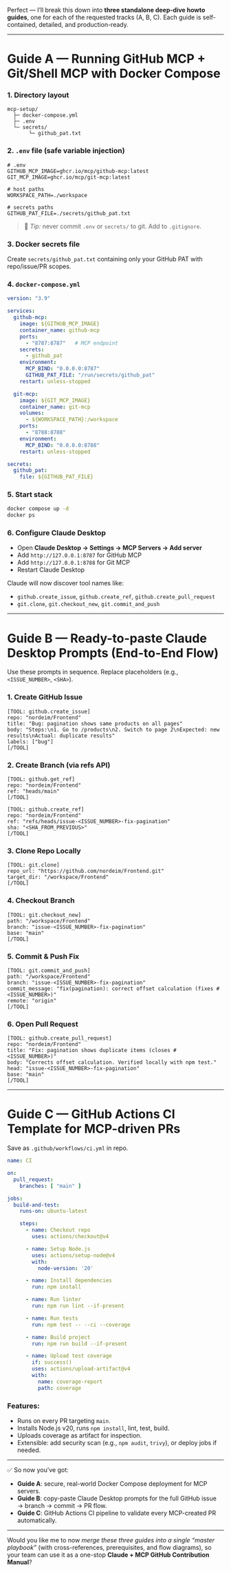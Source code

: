 Perfect — I’ll break this down into **three standalone deep-dive howto guides**, one for each of the requested tracks (A, B, C). Each guide is self-contained, detailed, and production-ready.

---

# **Guide A — Running GitHub MCP + Git/Shell MCP with Docker Compose**

### 1. Directory layout

```
mcp-setup/
  ├─ docker-compose.yml
  ├─ .env
  └─ secrets/
       └─ github_pat.txt
```

### 2. `.env` file (safe variable injection)

```dotenv
# .env
GITHUB_MCP_IMAGE=ghcr.io/mcp/github-mcp:latest
GIT_MCP_IMAGE=ghcr.io/mcp/git-mcp:latest

# host paths
WORKSPACE_PATH=./workspace

# secrets paths
GITHUB_PAT_FILE=./secrets/github_pat.txt
```

> 🔐 *Tip:* never commit `.env` or `secrets/` to git. Add to `.gitignore`.

### 3. Docker secrets file

Create `secrets/github_pat.txt` containing only your GitHub PAT with repo/issue/PR scopes.

### 4. `docker-compose.yml`

```yaml
version: "3.9"

services:
  github-mcp:
    image: ${GITHUB_MCP_IMAGE}
    container_name: github-mcp
    ports:
      - "8787:8787"   # MCP endpoint
    secrets:
      - github_pat
    environment:
      MCP_BIND: "0.0.0.0:8787"
      GITHUB_PAT_FILE: "/run/secrets/github_pat"
    restart: unless-stopped

  git-mcp:
    image: ${GIT_MCP_IMAGE}
    container_name: git-mcp
    volumes:
      - ${WORKSPACE_PATH}:/workspace
    ports:
      - "8788:8788"
    environment:
      MCP_BIND: "0.0.0.0:8788"
    restart: unless-stopped

secrets:
  github_pat:
    file: ${GITHUB_PAT_FILE}
```

### 5. Start stack

```bash
docker compose up -d
docker ps
```

### 6. Configure Claude Desktop

* Open **Claude Desktop → Settings → MCP Servers → Add server**
* Add `http://127.0.0.1:8787` for GitHub MCP
* Add `http://127.0.0.1:8788` for Git MCP
* Restart Claude Desktop

Claude will now discover tool names like:

* `github.create_issue`, `github.create_ref`, `github.create_pull_request`
* `git.clone`, `git.checkout_new`, `git.commit_and_push`

---

# **Guide B — Ready-to-paste Claude Desktop Prompts (End-to-End Flow)**

Use these prompts in sequence. Replace placeholders (e.g., `<ISSUE_NUMBER>`, `<SHA>`).

### 1. Create GitHub Issue

```
[TOOL: github.create_issue]
repo: "nordeim/Frontend"
title: "Bug: pagination shows same products on all pages"
body: "Steps:\n1. Go to /products\n2. Switch to page 2\nExpected: new results\nActual: duplicate results"
labels: ["bug"]
[/TOOL]
```

### 2. Create Branch (via refs API)

```
[TOOL: github.get_ref]
repo: "nordeim/Frontend"
ref: "heads/main"
[/TOOL]

[TOOL: github.create_ref]
repo: "nordeim/Frontend"
ref: "refs/heads/issue-<ISSUE_NUMBER>-fix-pagination"
sha: "<SHA_FROM_PREVIOUS>"
[/TOOL]
```

### 3. Clone Repo Locally

```
[TOOL: git.clone]
repo_url: "https://github.com/nordeim/Frontend.git"
target_dir: "/workspace/Frontend"
[/TOOL]
```

### 4. Checkout Branch

```
[TOOL: git.checkout_new]
path: "/workspace/Frontend"
branch: "issue-<ISSUE_NUMBER>-fix-pagination"
base: "main"
[/TOOL]
```

### 5. Commit & Push Fix

```
[TOOL: git.commit_and_push]
path: "/workspace/Frontend"
branch: "issue-<ISSUE_NUMBER>-fix-pagination"
commit_message: "fix(pagination): correct offset calculation (fixes #<ISSUE_NUMBER>)"
remote: "origin"
[/TOOL]
```

### 6. Open Pull Request

```
[TOOL: github.create_pull_request]
repo: "nordeim/Frontend"
title: "Fix: pagination shows duplicate items (closes #<ISSUE_NUMBER>)"
body: "Corrects offset calculation. Verified locally with npm test."
head: "issue-<ISSUE_NUMBER>-fix-pagination"
base: "main"
[/TOOL]
```

---

# **Guide C — GitHub Actions CI Template for MCP-driven PRs**

Save as `.github/workflows/ci.yml` in repo.

```yaml
name: CI

on:
  pull_request:
    branches: [ "main" ]

jobs:
  build-and-test:
    runs-on: ubuntu-latest

    steps:
      - name: Checkout repo
        uses: actions/checkout@v4

      - name: Setup Node.js
        uses: actions/setup-node@v4
        with:
          node-version: '20'

      - name: Install dependencies
        run: npm install

      - name: Run linter
        run: npm run lint --if-present

      - name: Run tests
        run: npm test -- --ci --coverage

      - name: Build project
        run: npm run build --if-present

      - name: Upload test coverage
        if: success()
        uses: actions/upload-artifact@v4
        with:
          name: coverage-report
          path: coverage
```

### Features:

* Runs on every PR targeting `main`.
* Installs Node.js v20, runs `npm install`, lint, test, build.
* Uploads coverage as artifact for inspection.
* Extensible: add security scan (e.g., `npm audit`, `trivy`), or deploy jobs if needed.

---

✅ So now you’ve got:

* **Guide A**: secure, real-world Docker Compose deployment for MCP servers.
* **Guide B**: copy-paste Claude Desktop prompts for the full GitHub issue → branch → commit → PR flow.
* **Guide C**: GitHub Actions CI pipeline to validate every MCP-created PR automatically.

---

Would you like me to now *merge these three guides into a single “master playbook”* (with cross-references, prerequisites, and flow diagrams), so your team can use it as a one-stop **Claude + MCP GitHub Contribution Manual**?
